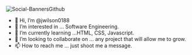 ![Social-BannersGithub](https://user-images.githubusercontent.com/61293965/203174097-8ff59358-e6b0-4e8e-af96-3d1532e277e5.png)

- 👋 Hi, I’m @jwilson0188
- 👀 I’m interested in ... Software Engineering.
- 🌱 I’m currently learning ...HTML, CSS, Javascript.
- 💞️ I’m looking to collaborate on ... any project that will allow me to grow.
- 📫 How to reach me ... just shoot me a message.

<!---
jwilson0188/jwilson0188 is a ✨ special ✨ repository because its `README.md` (this file) appears on your GitHub profile.
You can click the Preview link to take a look at your changes.
--->

